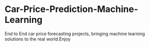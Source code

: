 # Car-Price-Prediction-Machine-Learning
End to End car price forecasting projects, bringing machine learning solutions to the real world.Enjoy 
